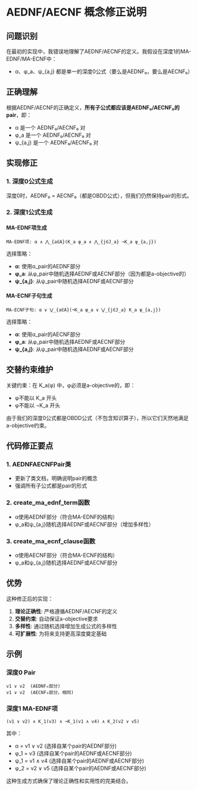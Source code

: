 # AEDNF/AECNF 概念修正说明

## 问题识别

在最初的实现中，我错误地理解了AEDNF/AECNF的定义。我假设在深度1的MA-EDNF/MA-ECNF中：
- α、φ_a、ψ_{a,j} 都是单一的深度0公式（要么是AEDNF₀，要么是AECNF₀）

## 正确理解

根据AEDNF/AECNF的正确定义，**所有子公式都应该是AEDNF₀/AECNF₀的pair**，即：
- α 是一个 AEDNF₀/AECNF₀ 对
- φ_a 是一个 AEDNF₀/AECNF₀ 对  
- ψ_{a,j} 是一个 AEDNF₀/AECNF₀ 对

## 实现修正

### 1. 深度0公式生成
深度0时，AEDNF₀ = AECNF₀（都是OBDD公式），但我们仍然保持pair的形式。

### 2. 深度1公式生成

#### MA-EDNF项生成
```
MA-EDNF项: α ∧ ⋀_{a∈A}(K_a φ_a ∧ ⋀_{j∈J_a} ¬K_a ψ_{a,j})
```

选择策略：
- **α**: 使用α_pair的AEDNF部分
- **φ_a**: 从φ_pair中随机选择AEDNF或AECNF部分（因为都是a-objective的）
- **ψ_{a,j}**: 从ψ_pair中随机选择AEDNF或AECNF部分

#### MA-ECNF子句生成
```
MA-ECNF子句: α ∨ ⋁_{a∈A}(¬K_a φ_a ∨ ⋁_{j∈J_a} K_a ψ_{a,j})
```

选择策略：
- **α**: 使用α_pair的AECNF部分
- **φ_a**: 从φ_pair中随机选择AEDNF或AECNF部分
- **ψ_{a,j}**: 从ψ_pair中随机选择AEDNF或AECNF部分

## 交替约束维护

关键约束：在 K_a(φ) 中，φ必须是a-objective的，即：
- φ不能以 K_a 开头
- φ不能以 ¬K_a 开头

由于我们的深度0公式都是OBDD公式（不包含知识算子），所以它们天然地满足a-objective约束。

## 代码修正要点

### 1. AEDNFAECNFPair类
- 更新了类文档，明确说明pair的概念
- 强调所有子公式都是pair的形式

### 2. create_ma_ednf_term函数
- α使用AEDNF部分（符合MA-EDNF的结构）
- φ_a和ψ_{a,j}随机选择AEDNF或AECNF部分（增加多样性）

### 3. create_ma_ecnf_clause函数  
- α使用AECNF部分（符合MA-ECNF的结构）
- φ_a和ψ_{a,j}随机选择AEDNF或AECNF部分

## 优势

这种修正后的实现：
1. **理论正确性**: 严格遵循AEDNF/AECNF的定义
2. **交替约束**: 自动保证a-objective要求
3. **多样性**: 通过随机选择增加生成公式的多样性
4. **可扩展性**: 为将来支持更高深度奠定基础

## 示例

### 深度0 Pair
```
v1 ∨ v2  (AEDNF₀部分)
v1 ∨ v2  (AECNF₀部分，相同)
```

### 深度1 MA-EDNF项
```
(v1 ∨ v2) ∧ K_1(v3) ∧ ¬K_1(v1 ∧ v4) ∧ K_2(v2 ∨ v5)
```
其中：
- α = v1 ∨ v2 (选择自某个pair的AEDNF部分)
- φ_1 = v3 (选择自某个pair的AEDNF或AECNF部分)
- ψ_1 = v1 ∧ v4 (选择自某个pair的AEDNF或AECNF部分)
- φ_2 = v2 ∨ v5 (选择自某个pair的AEDNF或AECNF部分)

这种生成方式确保了理论正确性和实用性的完美结合。